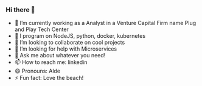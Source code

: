 ### Hi there 👋

<!--
**Siralde/Siralde** is a ✨ _special_ ✨ repository because its `README.md` (this file) appears on your GitHub profile.
Here are some ideas to get you started:
-->
- 🔭 I’m currently working as a Analyst in a Venture Capital Firm name Plug and Play Tech Center
- 🌱 I program on NodeJS, python, docker, kubernetes
- 👯 I’m looking to collaborate on cool projects
- 🤔 I’m looking for help with Microservices
- 💬 Ask me about whatever you need!
- 📫 How to reach me: linkedin
- 😄 Pronouns: Alde
- ⚡ Fun fact: Love the beach!
